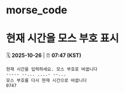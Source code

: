 # morse_code
# 현재 시간을 모스 부호 표시
<!-- MORSE_TIME_START -->
🗓️ **2025-10-26** | ⏰ **07:47 (KST)**

```
현재 시간을 입력하세요. 모스 부호로 바꿉니다
----- --... ....- --...
모스 부호를 다시 현재 시간으로 바꿉니다
0747
```
<!-- MORSE_TIME_END -->
